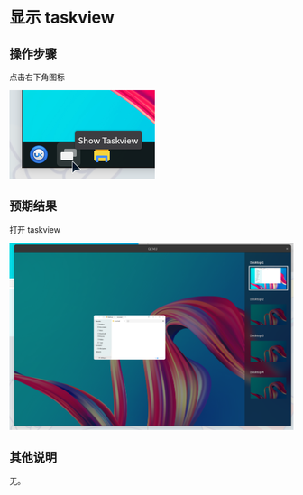 # 显示 taskview

## 操作步骤
点击右下角图标

![显示-taskview-1](./img/显示-taskview-1.png)

## 预期结果
打开 taskview

![显示-taskview-2](./img/显示-taskview-2.png)


## 其他说明

无。
